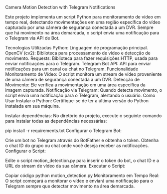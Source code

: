 Camera Motion Detection with Telegram Notifications

Este projeto implementa um script Python para monitoramento de vídeo em tempo real, detectando movimentações em uma região específica do vídeo capturado por uma câmera de segurança conectada a um DVR. Sempre que há movimento na área demarcada, o script envia uma notificação para o Telegram via API de Bot.

Tecnologias Utilizadas
Python: Linguagem de programação principal.
OpenCV (cv2): Biblioteca para processamento de vídeo e detecção de movimento.
Requests: Biblioteca para fazer requisições HTTP, usada para enviar notificações para o Telegram.
Telegram Bot API: API para enviar notificações para um canal ou chat no Telegram.
Funcionalidade
Monitoramento de Vídeo: O script monitora um stream de vídeo proveniente de uma câmera de segurança conectada a um DVR.
Detecção de Movimento: Ele verifica a movimentação em uma área específica da imagem capturada.
Notificação via Telegram: Quando detecta movimento, o script envia uma notificação para o Telegram, alertando o usuário.
Como Usar
Instalar o Python: Certifique-se de ter a última versão do Python instalada em sua máquina.

Instalar dependências: No diretório do projeto, execute o seguinte comando para instalar todas as dependências necessárias:


pip install -r requirements.txt
Configurar o Telegram Bot:

Crie um bot no Telegram através do BotFather e obtenha o token.
Obtenha o chat ID do grupo ou chat onde você deseja receber as notificações.
Configurar o Script:

Edite o script motion_detection.py para inserir o token do bot, o chat ID e a URL do stream de vídeo da sua câmera.
Executar o Script:


Copiar código
python motion_detection.py
Monitoramento em Tempo Real: O script começará a monitorar o vídeo e enviará uma notificação para o Telegram sempre que detectar movimento na área demarcada.
